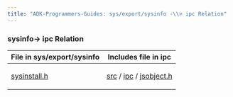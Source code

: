```yaml
---
title: "ADK-Programmers-Guides: sys/export/sysinfo -\\> ipc Relation"
---
```


### sysinfo→ ipc Relation

| File in sys/export/sysinfo | Includes file in ipc |
|----|----|
| <p><a href="sysinstall_8h.md">sysinstall.h</a></p> | <p><a href="dir_a8642344d1890ac34080367e6f4e78c5.md">src</a> / <a href="dir_752e238688bdca1ec54f409b1533470c.md">ipc</a> / <a href="ipc_2src_2ipc_2jsobject_8h.md">jsobject.h</a></p> |

